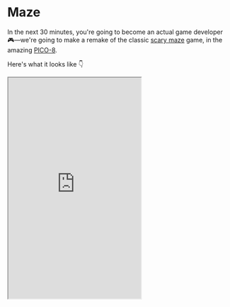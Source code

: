 # Maze

In the next 30 minutes, you're going to become an actual game developer 🎮—we're going to make a remake of the classic [scary maze](http://www.playscarymazegame.net/play-scary-maze-game/) game, in the amazing [PICO-8](https://www.lexaloffle.com/pico-8.php).

Here's what it looks like 👇

<iframe src="https://www.lexaloffle.com/bbs/?pid=53863#p53862" style="height:500px">

## Setup 🔧

All you need for this setup is a copy of PICO-8, which you can get [here](https://www.lexaloffle.com/pico-8.php). PICO-8 is a game development suite which is delightfully simple, satisfying and quick to work with—you can write code, draw characters and maps, along with making music, all in the same software which weighs only a few megabytes ⚡

PICO-8 works on Windows, macOS, Linux and even Raspberry Pi 🖥️—it is totally worth the $15!

## Exploring ⛰

Nice, you got PICO-8! When you launch it, you might see this unfamiliar screen with a blinking red cursor 👇

![](console.png)

This is the PICO-8 console—but you won't need this for now, so go ahead and press <kbd>esc</kbd> on your keyboard. You'll see something like this:

![](main_menu.png)

Go ahead and click on each of the icons on the top right of the screen. In order, they represent:

1. **Code**: Logic that your game runs continuously
2. **Sprite**: Draw the characters in your game
3. **Map**: Make a map for your game(background) with sprites
4. **Sound**: Make small sound effects for your game
5. **Music**: Compose background music for your game with sounds

Explore anything you want—or don't 😛 There's no need to worry about breaking anything 😌

## Getting started 🏃

Once you're done exploring, quit and restart PICO-8, then press the <kbd>esc</kbd> like you did earlier. You're into the code editor once again 👨‍💻

If you've ever played games before, you've probably heard of the term "FPS"; it stands for _Frames Per Second_. PICO-8 runs at 30 FPS, meaning your game is updated 30 times every second.

We're going to divide our game into 3 sections, where we initialize our game, we update it, and when we draw it to the screen—the code for these sections would look like this:

```lua
function _init() --Initializing: runs only once, when the game is loaded
end

function _update() --Updating: runs 30 times every second
end

function _draw() --Drawing: runs 30 times every second, but after _update
end
```

Let's start with something simple—drawing a small square in the middle of our screen. PICO-8's screen is 128x128 pixels, so we'll draw a pixel in the center with co-ordinates `64(x), 64(y)` and `12` to make it blue! Add this code inside your `_draw() function`:

```lua
cls()
pset(64,64,12)
```

`cls()` clears the screen every time your code runs, so that our screen doesn't become too messy!

Now, just press <kbd>⌘/ctrl + r</kbd> to run the game, and see a nice blue pixel in the middle of our screen 👀

![](blue_pixel.png)

That's pretty boring though 💤—let's make this pixel move!

But before we do that, we need a place to store these co-ordinates, so add these containers to your `_init() function`:

```lua
x=64
y=64
```

and update your `_draw function` with this:

```lua
pset(x,y,12)
```

Your code will still run perfectly, but the pixel still doesn't move—we'll get to that now!

Since the update function runs 30 times/second, we can include conditions inside it to move our pixel. We'll use our arrow keys to control it, with simple logic, increasing or decreasing the x and y co-ordinates of the pixel.

Add this code to your `_update() function`:

```lua
--Use Shift+U,D,R,L for typing in arrow keys in PICO-8
if(btn(⬆️)) y-=1
if(btn(⬇️)) y+=1
if(btn(⬅️)) x-=1
if(btn(➡️)) x+=1
```

Run your game(`⌘/ctrl + r`) and use your arrow keys, and you will see a moving pixel ⛸️

## Making it a game 🎮

We have some movement on our screen now, but it's still just a pixel, and by no means even looks like a game. Let's change that, and add graphics, sound and a background map!

Head onto the 😺 tab, from the top-right corner of your screen.

![](tab.png)

All you need to know for now is that you can draw 8x8 characters, from the 16 colors in the palette to your right. Here's an example—the character I made:

![](draw.png)

When you're making games, characters, and other individual art is referred to as a `sprite`. Let's go ahead and replace the blue pixel with our newly drawn character—change your `pset(x,y,12)` line to this:

```lua
spr(1, x, y) -- draws the first sprite, to our x and y co-ordinates.
```

Nice! We have our own character roaming around on the screen—next, let's make an environment—a map for our character. Go back to the sprite editor (😺 )—and click on the empty space next to your character—and draw a tile—paint your entire stripe blue—we'll use that to make a river in our game.

![](blank_tile.png)

Draw other types of tiles by clicking on the empty space next to the ones you've already drawn. Draw one sprite for grass, and another one with a treasure chest on it 💰

Head over the the map tab, the one with 4 rectangles on it, and use your sprites to make a map that looks something like this 👇

![](map.png)

If you run your game now, you won't see any change—we need to draw the map to our screen first 🖌️ Add this to your `_draw()` function:

```lua
map(0,0) --make sure this comes before you draw your sprite
```

Our little creation finally looks like a game now 🎮

### Enforcing rules 📖

Our game is still just a character roaming around a map though—a player has no idea of what the objective is. Let's add some logic to our game that makes an irritating sound whenever the character goes out of the river, and onto the grass 🌊

Head over to the sound tab (🔉 )—and use your mouse to draw something like the sound below 👇

![](sound.png)

It's high pitched, and pretty irritating 🤯

How do we play this sound at the right time though? We'll use conditions in our code, so that this sound only plays when our sprite is on grass. The code would look like this, add this yo your `_draw()` function:

```lua
if(mget(x/8,y/8)==2) sfx(0)
```

What this code does is check every frame if our character is on the grass sprite (no.2—if your sprites are in another sequence, replace `2` with the grass' sprite number), and if it is—the irritating sound is played!

`mget()` tells us the tile on the map, given the co-ordinates of a map tile. We divide `x` and `y` with `8` because a map tile is `8x8` pixels ▪️

### The end 🏁

We need a game over, when our player reaches the treasure chest 💰. It's just another line of code, very similar to what we had to do to play the irritating sound—add this to your `_draw()` function:

```lua
if(mget(x/8,y/8)==4) stop("game over!", 50, 64, 10)--50(x), 64(y), 10(color)
```

This condition checks if the map tile our character is on is the treasure chest (sprite no.4 for me), and if it is, displays a game over message like this 👇

![](game_over.png)

You just made your own game, in under 30 minutes—how cool is that! This game can be hacked on in many ways, you should totally go ahead and make it more customized! Here are a few ideas 👇

## Consolidation 🖋️

Play around with this game—and make it your own.

Here are a few ideas👇

- Instead of using arrow keys to move our sprite, use the mouse
  - Google your way in to make this happen
  - You could even do something like change the x co-ordinate based on your arrow keys, and the y co-ordinate based on your mouse!
- Add a celebration sound when you reach the treasure chest
- Make this game more scary 👻
- Restart the game when the sprite goes out of the river 🔁

Here's all the annotated code for you to see:

```lua
function _init() -- initializing: runs only once, when the game is loaded
 -- we're defining x and y here
 x=0
 y=0
end

function _update() -- updating: runs 30 times every second
 -- adding controls for our character through arrow keys here
 if(btn(⬆️)) y-=1
 if(btn(⬇️)) y+=1
 if(btn(⬅️)) x-=1
 if(btn(➡️)) x+=1
end

function _draw() -- drawing: runs 30 times every second, but after _update
 -- the stuff you see and hear, is all in here
 cls() -- clear the screen before every frame
 map(0,0) -- draw a map starting from origin
 spr(1, x, y) -- draw our character sprite on the updated x and y co-ordinates
 if(mget(x/8,y/8)==2) sfx(0) -- play the irritating sound if our character is on grass
 if(mget(x/8,y/8)==4) stop("game over!", 50, 64, 10) -- quit the game when you reach the treasure chest
end
```
